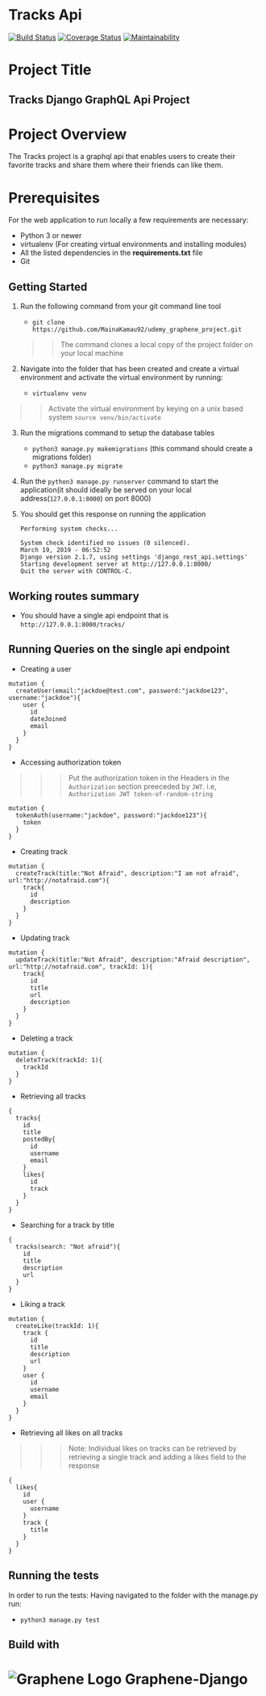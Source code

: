 # Tracks Api
[![Build Status](https://travis-ci.com/MainaKamau92/udemy_graphene_project.svg?branch=master)](https://travis-ci.com/MainaKamau92/udemy_graphene_project)
[![Coverage Status](https://coveralls.io/repos/github/MainaKamau92/udemy_graphene_project/badge.svg?branch=master)](https://coveralls.io/github/MainaKamau92/udemy_graphene_project?branch=master)
[![Maintainability](https://api.codeclimate.com/v1/badges/42b13652f1aeb8c4e33f/maintainability)](https://codeclimate.com/github/MainaKamau92/udemy_graphene_project/maintainability)

# Project Title
## Tracks Django GraphQL Api Project 


# Project Overview
The Tracks project is a graphql api that enables users to create their favorite tracks and share them where their friends can like them.
# Prerequisites
For the web application to run locally a few requirements are necessary:
* Python 3 or newer
* virtualenv (For creating virtual environments and installing modules)
* All the listed dependencies in the **requirements.txt** file
* Git 


## Getting Started
1.  Run the following command from your git command line tool

    * `git clone https://github.com/MainaKamau92/udemy_graphene_project.git`

    >> The command clones a local copy of the project folder on your local machine
2. Navigate into the folder that has been created and create a virtual environment and activate the virtual environment by running:
    * `virtualenv venv`

 >> Activate the virtual environment by keying on a unix based system `source venv/bin/activate`

3. Run the migrations command to setup the database tables
    * `python3 manage.py makemigrations` (this command should create a migrations folder)
    * `python3 manage.py migrate`


8. Run the `python3 manage.py runserver` command to start the application(it should ideally be served on your local address(`127.0.0.1:8000`) on port 8000)
9. You should get this response on running the application
    ```
    Performing system checks...

    System check identified no issues (0 silenced).
    March 19, 2019 - 06:52:52
    Django version 2.1.7, using settings 'django_rest_api.settings'
    Starting development server at http://127.0.0.1:8000/
    Quit the server with CONTROL-C.
    ```



## Working routes summary

* You should have a single api endpoint that is `http://127.0.0.1:8000/tracks/`

## Running Queries on the single api endpoint

* Creating a user

```
mutation {
  createUser(email:"jackdoe@test.com", password:"jackdoe123", username:"jackdoe"){
    user {
      id
      dateJoined
      email
    }
  }
}
```
* Accessing authorization token
>>> Put the authorization token in the Headers in the `Authorization` section preeceded by `JWT`.
i.e, `Authorization JWT token-of-random-string`

```
mutation {
  tokenAuth(username:"jackdoe", password:"jackdoe123"){
    token
  }
}
```

* Creating track

```
mutation {
  createTrack(title:"Not Afraid", description:"I am not afraid", url:"http://notafraid.com"){
    track{
      id
      description
    }
  }
}
```
* Updating track
```
mutation {
  updateTrack(title:"Not Afraid", description:"Afraid description", url:"http://notafraid.com", trackId: 1){
    track{
      id
      title
      url
      description
    }
  }
}
```
* Deleting  a track

```
mutation {
  deleteTrack(trackId: 1){
    trackId
  }
}
```

* Retrieving all tracks

```
{
  tracks{
    id
    title
    postedBy{
      id
      username
      email
    }
    likes{
      id
      track
    }
  }
}
```
* Searching for a track by title

```
{
  tracks(search: "Not afraid"){
    id
    title
    description
    url
  }
}
```
* Liking a track
```
mutation {
  createLike(trackId: 1){
    track {
      id
      title
      description
      url
    }
    user {
      id
      username
      email
    }
  }
}
```
* Retrieving all likes on all tracks
>>> Note: Individual likes on tracks can be retrieved by retrieving a single track and adding a likes field to the response 

```
{
  likes{
    id
    user {
      username
    }
    track {
      title
    }
  }
}
```



## Running the tests

In order to run the tests:
Having navigated to the folder with the manage.py run:
* `python3 manage.py test`

## Build with
# ![Graphene Logo](http://graphene-python.org/favicon.png) Graphene-Django

